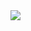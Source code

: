 
<img align="center" src="https://github-readme-stats.vercel.app/api/top-langs/?username=oleewere&theme=default" />
